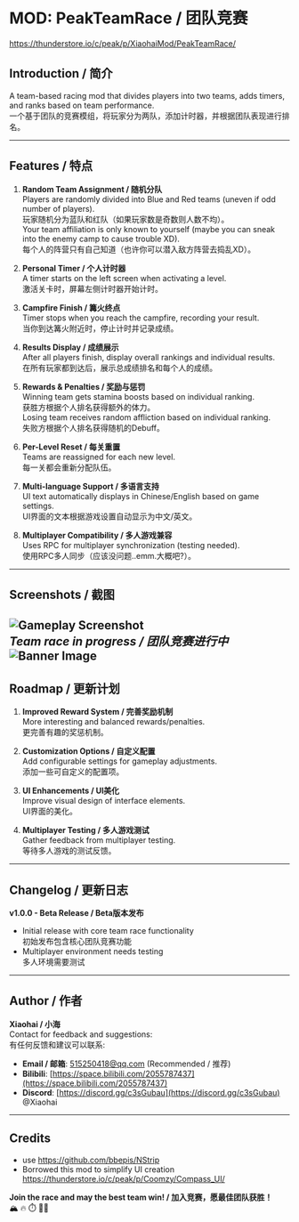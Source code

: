 # MOD: PeakTeamRace / 团队竞赛

https://thunderstore.io/c/peak/p/XiaohaiMod/PeakTeamRace/

## Introduction / 简介
A team-based racing mod that divides players into two teams, adds timers, and ranks based on team performance.  
一个基于团队的竞赛模组，将玩家分为两队，添加计时器，并根据团队表现进行排名。

---

## Features / 特点
1. **Random Team Assignment / 随机分队**  
   Players are randomly divided into Blue and Red teams (uneven if odd number of players).  
   玩家随机分为蓝队和红队（如果玩家数是奇数则人数不均）。  
   Your team affiliation is only known to yourself (maybe you can sneak into the enemy camp to cause trouble XD).  
   每个人的阵营只有自己知道（也许你可以潜入敌方阵营去捣乱XD）。

2. **Personal Timer / 个人计时器**  
   A timer starts on the left screen when activating a level.  
   激活关卡时，屏幕左侧计时器开始计时。

3. **Campfire Finish / 篝火终点**  
   Timer stops when you reach the campfire, recording your result.  
   当你到达篝火附近时，停止计时并记录成绩。

4. **Results Display / 成绩展示**  
   After all players finish, display overall rankings and individual results.  
   在所有玩家都到达后，展示总成绩排名和每个人的成绩。

5. **Rewards & Penalties / 奖励与惩罚**  
   Winning team gets stamina boosts based on individual ranking.  
   获胜方根据个人排名获得额外的体力。  
   Losing team receives random affliction based on individual ranking.  
   失败方根据个人排名获得随机的Debuff。

6. **Per-Level Reset / 每关重置**  
   Teams are reassigned for each new level.  
   每一关都会重新分配队伍。

7. **Multi-language Support / 多语言支持**  
   UI text automatically displays in Chinese/English based on game settings.  
   UI界面的文本根据游戏设置自动显示为中文/英文。

8. **Multiplayer Compatibility / 多人游戏兼容**  
   Uses RPC for multiplayer synchronization (testing needed).  
   使用RPC多人同步（应该没问题..emm.大概吧?）。

---

## Screenshots / 截图
![Gameplay Screenshot](https://i.imgur.com/AeOFlW7.png)  
*Team race in progress / 团队竞赛进行中*
![Banner Image](https://i.imgur.com/h4XrPj7.png)
---

## Roadmap / 更新计划
1. **Improved Reward System / 完善奖励机制**  
   More interesting and balanced rewards/penalties.  
   更完善有趣的奖惩机制。

2. **Customization Options / 自定义配置**  
   Add configurable settings for gameplay adjustments.  
   添加一些可自定义的配置项。

3. **UI Enhancements / UI美化**  
   Improve visual design of interface elements.  
   UI界面的美化。

4. **Multiplayer Testing / 多人游戏测试**  
   Gather feedback from multiplayer testing.  
   等待多人游戏的测试反馈。

---

## Changelog / 更新日志
**v1.0.0 - Beta Release / Beta版本发布**  
- Initial release with core team race functionality  
   初始发布包含核心团队竞赛功能  
- Multiplayer environment needs testing  
   多人环境需要测试

---

## Author / 作者
**Xiaohai / 小海**  
Contact for feedback and suggestions:  
有任何反馈和建议可以联系:

- **Email / 邮箱**: [515250418@qq.com](mailto:515250418@qq.com) (Recommended / 推荐)
- **Bilibili**: [https://space.bilibili.com/2055787437](https://space.bilibili.com/2055787437)
- **Discord**: [https://discord.gg/c3sGubau](https://discord.gg/c3sGubau) @Xiaohai

---
## Credits
 - use https://github.com/bbepis/NStrip
 - Borrowed this mod to simplify UI creation https://thunderstore.io/c/peak/p/Coomzy/Compass_UI/  

**Join the race and may the best team win! / 加入竞赛，愿最佳团队获胜！**  
🏔️ 🔥 ⏱️ 🔵🔴
